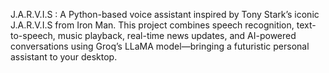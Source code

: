 J.A.R.V.I.S : A Python-based voice assistant inspired by Tony Stark’s iconic J.A.R.V.I.S from Iron Man. This project combines speech recognition, text-to-speech, music playback, real-time news updates, and AI-powered conversations using Groq’s LLaMA model—bringing a futuristic personal assistant to your desktop.
